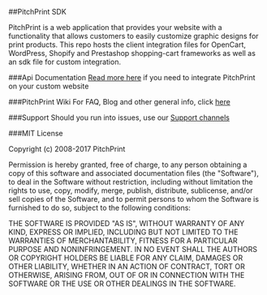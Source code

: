 ##PitchPrint SDK

PitchPrint is a web application that provides your website with a functionality that allows customers to easily customize graphic designs for print products.
This repo hosts the client integration files for OpenCart, WordPress, Shopify and Prestashop shopping-cart frameworks as well as an sdk file for custom integration.

###Api Documentation
[Read more here](http://dev.pitchprint.com) if you need to integrate PitchPrint on your custom website


###PitchPrint Wiki
For FAQ, Blog and other general info, click [here](http://docs.pitchprint.com/)

	
###Support
Should you run into issues, use our [Support channels](http://support.pitchprint.com)


###MIT License

Copyright (c) 2008-2017 PitchPrint

Permission is hereby granted, free of charge, to any person obtaining a copy
of this software and associated documentation files (the "Software"), to deal
in the Software without restriction, including without limitation the rights
to use, copy, modify, merge, publish, distribute, sublicense, and/or sell
copies of the Software, and to permit persons to whom the Software is
furnished to do so, subject to the following conditions:

THE SOFTWARE IS PROVIDED "AS IS", WITHOUT WARRANTY OF ANY KIND, EXPRESS OR
IMPLIED, INCLUDING BUT NOT LIMITED TO THE WARRANTIES OF MERCHANTABILITY,
FITNESS FOR A PARTICULAR PURPOSE AND NONINFRINGEMENT. IN NO EVENT SHALL THE
AUTHORS OR COPYRIGHT HOLDERS BE LIABLE FOR ANY CLAIM, DAMAGES OR OTHER
LIABILITY, WHETHER IN AN ACTION OF CONTRACT, TORT OR OTHERWISE, ARISING FROM,
OUT OF OR IN CONNECTION WITH THE SOFTWARE OR THE USE OR OTHER DEALINGS IN THE
SOFTWARE.
